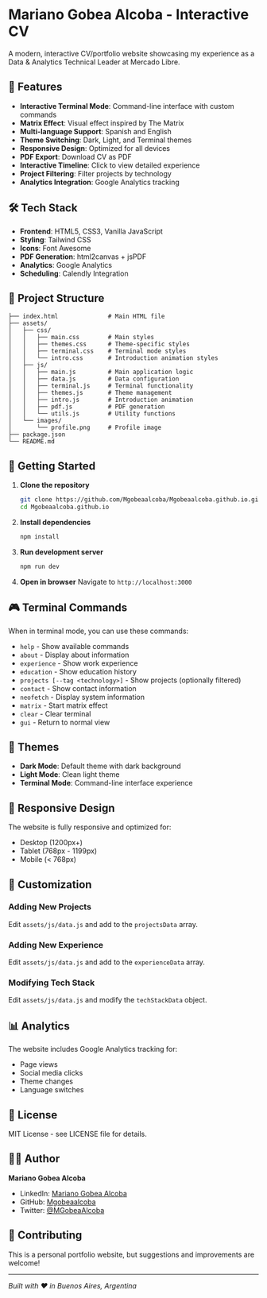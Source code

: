 # Mariano Gobea Alcoba - Interactive CV

A modern, interactive CV/portfolio website showcasing my experience as a Data & Analytics Technical Leader at Mercado Libre.

## 🚀 Features

- **Interactive Terminal Mode**: Command-line interface with custom commands
- **Matrix Effect**: Visual effect inspired by The Matrix
- **Multi-language Support**: Spanish and English
- **Theme Switching**: Dark, Light, and Terminal themes
- **Responsive Design**: Optimized for all devices
- **PDF Export**: Download CV as PDF
- **Interactive Timeline**: Click to view detailed experience
- **Project Filtering**: Filter projects by technology
- **Analytics Integration**: Google Analytics tracking

## 🛠️ Tech Stack

- **Frontend**: HTML5, CSS3, Vanilla JavaScript
- **Styling**: Tailwind CSS
- **Icons**: Font Awesome
- **PDF Generation**: html2canvas + jsPDF
- **Analytics**: Google Analytics
- **Scheduling**: Calendly Integration

## 📁 Project Structure

```
├── index.html              # Main HTML file
├── assets/
│   ├── css/
│   │   ├── main.css        # Main styles
│   │   ├── themes.css      # Theme-specific styles
│   │   ├── terminal.css    # Terminal mode styles
│   │   └── intro.css       # Introduction animation styles
│   ├── js/
│   │   ├── main.js         # Main application logic
│   │   ├── data.js         # Data configuration
│   │   ├── terminal.js     # Terminal functionality
│   │   ├── themes.js       # Theme management
│   │   ├── intro.js        # Introduction animation
│   │   ├── pdf.js          # PDF generation
│   │   └── utils.js        # Utility functions
│   └── images/
│       └── profile.png     # Profile image
├── package.json
└── README.md
```

## 🚀 Getting Started

1. **Clone the repository**
   ```bash
   git clone https://github.com/Mgobeaalcoba/Mgobeaalcoba.github.io.git
   cd Mgobeaalcoba.github.io
   ```

2. **Install dependencies**
   ```bash
   npm install
   ```

3. **Run development server**
   ```bash
   npm run dev
   ```

4. **Open in browser**
   Navigate to `http://localhost:3000`

## 🎮 Terminal Commands

When in terminal mode, you can use these commands:

- `help` - Show available commands
- `about` - Display about information
- `experience` - Show work experience
- `education` - Show education history
- `projects [--tag <technology>]` - Show projects (optionally filtered)
- `contact` - Show contact information
- `neofetch` - Display system information
- `matrix` - Start matrix effect
- `clear` - Clear terminal
- `gui` - Return to normal view

## 🎨 Themes

- **Dark Mode**: Default theme with dark background
- **Light Mode**: Clean light theme
- **Terminal Mode**: Command-line interface experience

## 📱 Responsive Design

The website is fully responsive and optimized for:
- Desktop (1200px+)
- Tablet (768px - 1199px)
- Mobile (< 768px)

## 🔧 Customization

### Adding New Projects
Edit `assets/js/data.js` and add to the `projectsData` array.

### Adding New Experience
Edit `assets/js/data.js` and add to the `experienceData` array.

### Modifying Tech Stack
Edit `assets/js/data.js` and modify the `techStackData` object.

## 📊 Analytics

The website includes Google Analytics tracking for:
- Page views
- Social media clicks
- Theme changes
- Language switches

## 📄 License

MIT License - see LICENSE file for details.

## 👨‍💻 Author

**Mariano Gobea Alcoba**
- LinkedIn: [Mariano Gobea Alcoba](https://www.linkedin.com/in/mariano-gobea-alcoba/)
- GitHub: [Mgobeaalcoba](https://github.com/Mgobeaalcoba)
- Twitter: [@MGobeaAlcoba](https://x.com/MGobeaAlcoba)

## 🤝 Contributing

This is a personal portfolio website, but suggestions and improvements are welcome!

---

*Built with ❤️ in Buenos Aires, Argentina* 